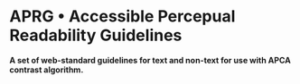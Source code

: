# APRG • Accessible Percepual Readability Guidelines
**A set of web-standard guidelines for text and non-text for use with APCA contrast algorithm.**

